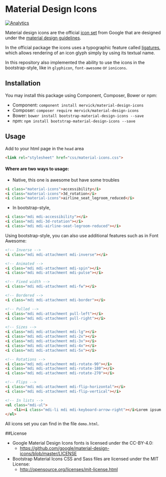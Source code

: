 # Material Design Icons

[![Analytics](https://ga-beacon.appspot.com/UA-65295275-1/material-design-icons)](https://github.com/igrigorik/ga-beacon)

Material design icons are the official [icon set](http://www.google.com/design/spec/style/icons.html#icons-system-icons) 
from Google that are designed under the [material design guidelines](http://www.google.com/design/spec).

In the official package the icons uses a typographic feature called [ligatures](http://alistapart.com/article/the-era-of-symbol-fonts), 
which allows rendering of an icon glyph simply by using its textual name.

In this repository also implemented the ability to use the icons in the bootstrap-style, 
like in `glyphicon`, `font-awesome` or `ionicons`.


## Installation

You may install this package using Component, Composer, Bower or npm:
- Component: `component install mervick/material-design-icons`
- Composer: `composer require mervick/material-design-icons`
- Bower: `bower install bootstrap-material-design-icons --save`
- npm: `npm install bootstrap-material-design-icons --save`

## Usage 

Add to your html page in the `head` area
```html
<link rel="stylesheet" href="css/material-icons.css">
```

#### Where are two ways to usage:

- Native, this one is awesome but have some troubles
```html
<i class="material-icons">accessibility</i>
<i class="material-icons">3d_rotation</i>
<i class="material-icons">airline_seat_legroom_reduced</i>
```

- In bootstrap-style, 
```html
<i class="mdi mdi-accessibility"></i>
<i class="mdi mdi-3d-rotation"></i>
<i class="mdi mdi-airline-seat-legroom-reduced"></i>
```

Using bootstrap-style, you can also use additional features such as in Font Awesome:
```html
<!-- Inverse -->
<i class="mdi mdi-attachment mdi-inverse"></i>

<!-- Animated --> 
<i class="mdi mdi-attachment mdi-spin"></i>
<i class="mdi mdi-attachment mdi-pulse"></i>

<!-- Fixed width -->
<i class="mdi mdi-attachment mdi-fw"></i>

<!-- Bordered -->
<i class="mdi mdi-attachment mdi-border"></i>

<!-- Pulled -->
<i class="mdi mdi-attachment pull-left"></i>
<i class="mdi mdi-attachment pull-right"></i>

<!-- Sizes -->
<i class="mdi mdi-attachment mdi-lg"></i>
<i class="mdi mdi-attachment mdi-2x"></i>
<i class="mdi mdi-attachment mdi-3x"></i>
<i class="mdi mdi-attachment mdi-4x"></i>
<i class="mdi mdi-attachment mdi-5x"></i>

<!-- Rotations -->
<i class="mdi mdi-attachment mdi-rotate-90"></i>
<i class="mdi mdi-attachment mdi-rotate-180"></i>
<i class="mdi mdi-attachment mdi-rotate-270"></i>

<!-- Flips -->
<i class="mdi mdi-attachment mdi-flip-horizontal"></i>
<i class="mdi mdi-attachment mdi-flip-vertical"></i>

<!-- In lists -->
<ul class="mdi-ul">
    <li><i class="mdi-li mdi mdi-keyboard-arrow-right"></i>Lorem ipsum dolor ...</li>
</ul>
```

All icons set you can find in the file `demo.html`.


##License

- Google Material Design Icons fonts is licensed under the CC-BY-4.0:
  - https://github.com/google/material-design-icons/blob/master/LICENSE
- Bootstrap Material Icons CSS and Sass files are licensed under the MIT License:
  - http://opensource.org/licenses/mit-license.html
